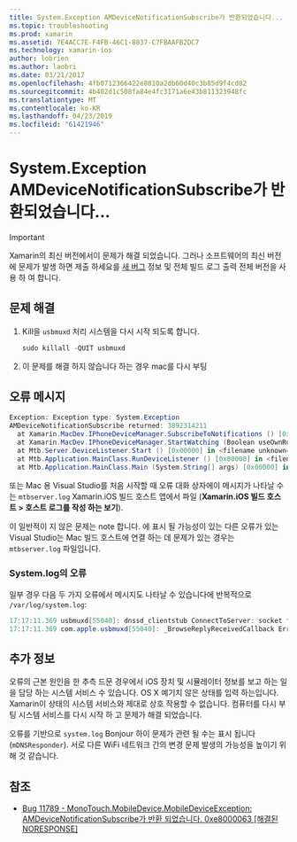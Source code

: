 ```yaml
---
title: System.Exception AMDeviceNotificationSubscribe가 반환되었습니다...
ms.topic: troubleshooting
ms.prod: xamarin
ms.assetid: 7E4ACC7E-F4FB-46C1-8837-C7FBAAFB2DC7
ms.technology: xamarin-ios
author: lobrien
ms.author: laobri
ms.date: 03/21/2017
ms.openlocfilehash: 4fb0712366422e8810a2db60d40c3b85d9f4cd82
ms.sourcegitcommit: 4b402d1c508fa84e4fc3171a6e43b811323948fc
ms.translationtype: MT
ms.contentlocale: ko-KR
ms.lasthandoff: 04/23/2019
ms.locfileid: "61421946"
---
```

# <a name="systemexception-amdevicenotificationsubscribe-returned-"></a>System.Exception AMDeviceNotificationSubscribe가 반환되었습니다...

> [!IMPORTANT]
> Xamarin의 최신 버전에서이 문제가 해결 되었습니다. 그러나 소프트웨어의 최신 버전에 문제가 발생 하면 제출 하세요를 [새 버그](~/cross-platform/troubleshooting/questions/howto-file-bug.md) 정보 및 전체 빌드 로그 출력 전체 버전을 사용 하 여 합니다.


## <a name="fix"></a>문제 해결

1.  Kill을 `usbmuxd` 처리 시스템을 다시 시작 되도록 합니다.

    ```csharp
    sudo killall -QUIT usbmuxd
    ```

2.  이 문제를 해결 하지 않습니다 하는 경우 mac를 다시 부팅

## <a name="error-message"></a>오류 메시지

```csharp
Exception: Exception type: System.Exception
AMDeviceNotificationSubscribe returned: 3892314211
  at Xamarin.MacDev.IPhoneDeviceManager.SubscribeToNotifications () [0x00000] in <filename unknown="">:0
  at Xamarin.MacDev.IPhoneDeviceManager.StartWatching (Boolean useOwnRunloop) [0x00000] in <filename unknown="">:0
  at Mtb.Server.DeviceListener.Start () [0x00000] in <filename unknown="">:0
  at Mtb.Application.MainClass.RunDeviceListener () [0x00000] in <filename unknown="">:0
  at Mtb.Application.MainClass.Main (System.String[] args) [0x00000] in <filename unknown="">:0
```

또는 Mac 용 Visual Studio를 처음 시작할 때 오류 대화 상자에이 메시지가 나타날 수는 `mtbserver.log` Xamarin.iOS 빌드 호스트 앱에서 파일 (**Xamarin.iOS 빌드 호스트 > 호스트 로그를 작성 하는 보기**).

이 일반적이 지 않은 문제는 note 합니다. 에 표시 될 가능성이 있는 다른 오류가 있는 Visual Studio는 Mac 빌드 호스트에 연결 하는 데 문제가 있는 경우는 `mtbserver.log` 파일입니다.

### <a name="errors-in-systemlog"></a>System.log의 오류

일부 경우 다음 두 가지 오류에서 메시지도 나타날 수 있습니다에 반복적으로 `/var/log/system.log`:

```csharp
17:17:11.369 usbmuxd[55040]: dnssd_clientstub ConnectToServer: socket failed 24 Too many open files
17:17:11.369 com.apple.usbmuxd[55040]: _BrowseReplyReceivedCallback Error doing DNSServiceResolve(): -65539
```

## <a name="additional-information"></a>추가 정보

오류의 근본 원인을 한 추측 드문 경우에서 iOS 장치 및 시뮬레이터 정보를 보고 하는 일을 담당 하는 시스템 서비스 수 있습니다. OS X 예기치 않은 상태를 입력 하는입니다. Xamarin이 상태의 시스템 서비스와 제대로 상호 작용할 수 없습니다. 컴퓨터를 다시 부팅 시스템 서비스를 다시 시작 하 고 문제가 해결 되었습니다.

오류를 기반으로 `system.log` Bonjour 하이 문제가 관련 될 수는 표시 됩니다 (`mDNSResponder`). 서로 다른 WiFi 네트워크 간의 변경 문제 발생의 가능성을 높이기 위해 것 같습니다.

## <a name="references"></a>참조

*   [Bug 11789 - MonoTouch.MobileDevice.MobileDeviceException: AMDeviceNotificationSubscribe가 반환 되었습니다. 0xe8000063 [해결된 NORESPONSE]](https://bugzilla.xamarin.com/show_bug.cgi?id=11789)

